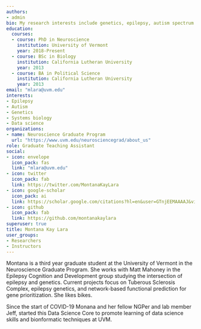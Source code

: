 ```yaml
---
authors:
- admin
bio: My research interests include genetics, epilepsy, autism spectrum disorder, bioinformatics, data science, systems biology, machine learning, and so much more. Currently my research projects focus on Tuberous Sclerosis Complex, epilepsy genetics, and network-based functional prediction for gene prioritization. 
education:
  courses:
  - course: PhD in Neuroscience
    institution: University of Vermont
    year: 2018-Present
  - course: BSc in Biology
    institution: California Lutheran University
    year: 2013
  - course: BA in Political Science
    institution: California Lutheran University
    year: 2013
email: "mlara@uvm.edu"
interests:
- Epilepsy
- Autism
- Genetics
- Systems biology
- Data science
organizations:
- name: Neuroscience Graduate Program
  url: "https://www.uvm.edu/neurosciencegrad/about_us"
role: Graduate Teaching Assistant
social:
- icon: envelope
  icon_pack: fas
  link: "mlara@uvm.edu"
- icon: twitter
  icon_pack: fab
  link: https://twitter.com/MontanaKayLara
- icon: google-scholar
  icon_pack: ai
  link: https://scholar.google.com/citations?hl=en&user=GTnjEEMAAAAJ&view_op=list_works&gmla=AJsN-F6U1jvSBuyf3-wl0FNc-sttbcVw293ntr9_a5Bli8MXbGIuXwtm4WrnelBDq6xvYJ7eJy74kLc1z_s1APDR0O0adj8UGf-_0XshQtkMQK8loznUHVE
- icon: github
  icon_pack: fab
  link: https://github.com/montanakaylara
superuser: true
title: Montana Kay Lara
user_groups:
- Researchers
- Instructors
---
```


Montana is a third year graduate student at the University of Vermont in the Neuroscience Graduate Program. She works with Matt Mahoney in the Epilepsy Cognition and Development group studying the intersection of epilepsy and genetics. Current projects focus on Tuberous Sclerosis Complex, epilepsy genetics, and network-based functional prediction for gene prioritization.  She likes bikes.

Since the start of COVID-19 Monana and her fellow NGPer and lab member Jeff, started this Data Science Core to promote learning of data science skills and bionformatic techniques at UVM. 